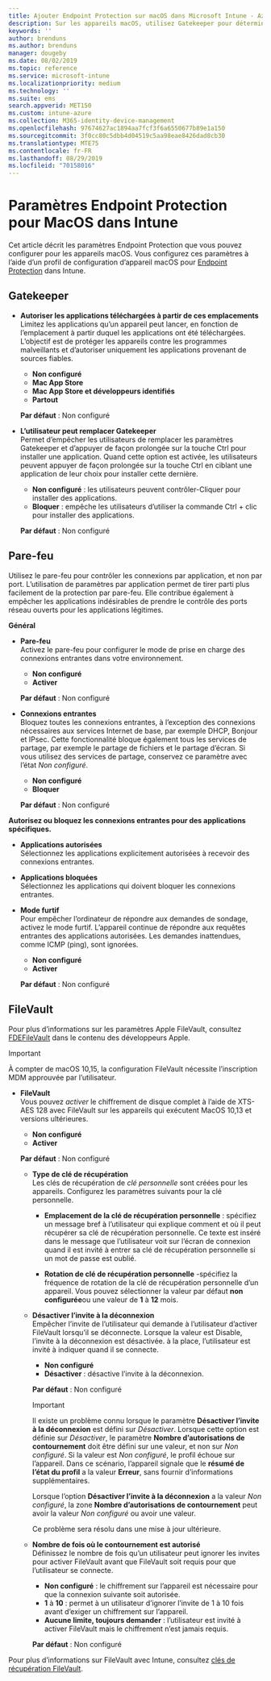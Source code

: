 ```yaml
---
title: Ajouter Endpoint Protection sur macOS dans Microsoft Intune - Azure | Microsoft Docs
description: Sur les appareils macOS, utilisez Gatekeeper pour déterminer l’emplacement où les applications peuvent être installées, notamment le Mac App Store. Activez ou configurez également un pare-feu pour autoriser ou bloquer des applications spécifiques, utiliser le mode furtif et même bloquer certains types de connexion entrante à l’aide de Microsoft Intune.
keywords: ''
author: brenduns
ms.author: brenduns
manager: dougeby
ms.date: 08/02/2019
ms.topic: reference
ms.service: microsoft-intune
ms.localizationpriority: medium
ms.technology: ''
ms.suite: ems
search.appverid: MET150
ms.custom: intune-azure
ms.collection: M365-identity-device-management
ms.openlocfilehash: 97674627ac1894aa7fcf3f6a6550677b89e1a150
ms.sourcegitcommit: 3f0cc80c5dbb4d04519c5aa98eae8426dad8cb30
ms.translationtype: MTE75
ms.contentlocale: fr-FR
ms.lasthandoff: 08/29/2019
ms.locfileid: "70158016"
---
```

# <a name="macos-endpoint-protection-settings-in-intune"></a>Paramètres Endpoint Protection pour MacOS dans Intune  

Cet article décrit les paramètres Endpoint Protection que vous pouvez configurer pour les appareils macOS. Vous configurez ces paramètres à l’aide d’un profil de configuration d’appareil macOS pour [Endpoint Protection](endpoint-protection-configure.md) dans Intune.  

## <a name="gatekeeper"></a>Gatekeeper  

- **Autoriser les applications téléchargées à partir de ces emplacements**  
  Limitez les applications qu’un appareil peut lancer, en fonction de l’emplacement à partir duquel les applications ont été téléchargées. L’objectif est de protéger les appareils contre les programmes malveillants et d’autoriser uniquement les applications provenant de sources fiables.  

  - **Non configuré**  
  - **Mac App Store**  
  - **Mac App Store et développeurs identifiés**  
  - **Partout**  

  **Par défaut** : Non configuré  

- **L’utilisateur peut remplacer Gatekeeper**  
  Permet d’empêcher les utilisateurs de remplacer les paramètres Gatekeeper et d’appuyer de façon prolongée sur la touche Ctrl pour installer une application. Quand cette option est activée, les utilisateurs peuvent appuyer de façon prolongée sur la touche Ctrl en ciblant une application de leur choix pour installer cette dernière.  
 
  - **Non configuré** : les utilisateurs peuvent contrôler-Cliquer pour installer des applications.  
  - **Bloquer** : empêche les utilisateurs d’utiliser la commande Ctrl + clic pour installer des applications.  

  **Par défaut** : Non configuré  

## <a name="firewall"></a>Pare-feu  

Utilisez le pare-feu pour contrôler les connexions par application, et non par port. L’utilisation de paramètres par application permet de tirer parti plus facilement de la protection par pare-feu. Elle contribue également à empêcher les applications indésirables de prendre le contrôle des ports réseau ouverts pour les applications légitimes.  

**Général**
- **Pare-feu**  
  Activez le pare-feu pour configurer le mode de prise en charge des connexions entrantes dans votre environnement.  
  - **Non configuré**  
  - **Activer**  

  **Par défaut** : Non configuré  

- **Connexions entrantes**  
  Bloquez toutes les connexions entrantes, à l’exception des connexions nécessaires aux services Internet de base, par exemple DHCP, Bonjour et IPsec. Cette fonctionnalité bloque également tous les services de partage, par exemple le partage de fichiers et le partage d’écran. Si vous utilisez des services de partage, conservez ce paramètre avec l’état *Non configuré*.  
  - **Non configuré**  
  - **Bloquer**  

  **Par défaut** : Non configuré  

**Autorisez ou bloquez les connexions entrantes pour des applications spécifiques.**  

  - **Applications autorisées**  
    Sélectionnez les applications explicitement autorisées à recevoir des connexions entrantes.  

  - **Applications bloquées**  
    Sélectionnez les applications qui doivent bloquer les connexions entrantes.  

  - **Mode furtif**  
    Pour empêcher l’ordinateur de répondre aux demandes de sondage, activez le mode furtif. L’appareil continue de répondre aux requêtes entrantes des applications autorisées. Les demandes inattendues, comme ICMP (ping), sont ignorées.  
    - **Non configuré**  
    - **Activer**  

    **Par défaut** : Non configuré  

## <a name="filevault"></a>FileVault  
Pour plus d’informations sur les paramètres Apple FileVault, consultez [FDEFileVault](https://developer.apple.com/documentation/devicemanagement/fdefilevault) dans le contenu des développeurs Apple. 

> [!IMPORTANT]  
> À compter de macOS 10,15, la configuration FileVault nécessite l’inscription MDM approuvée par l’utilisateur. 

- **FileVault**  
  Vous pouvez *activer* le chiffrement de disque complet à l’aide de XTS-AES 128 avec FileVault sur les appareils qui exécutent MacOS 10,13 et versions ultérieures.  
  - **Non configuré**  
  - **Activer**  

  **Par défaut** : Non configuré  

  - **Type de clé de récupération**  
    Les clés de récupération de *clé personnelle* sont créées pour les appareils. Configurez les paramètres suivants pour la clé personnelle.  

    - **Emplacement de la clé de récupération personnelle** : spécifiez un message bref à l’utilisateur qui explique comment et où il peut récupérer sa clé de récupération personnelle. Ce texte est inséré dans le message que l’utilisateur voit sur l’écran de connexion quand il est invité à entrer sa clé de récupération personnelle si un mot de passe est oublié.  
      
    - **Rotation de clé de récupération personnelle** -spécifiez la fréquence de rotation de la clé de récupération personnelle d’un appareil. Vous pouvez sélectionner la valeur par défaut **non configurée**ou une valeur de **1** à **12** mois.  

  - **Désactiver l’invite à la déconnexion**  
    Empêcher l’invite de l’utilisateur qui demande à l’utilisateur d’activer FileVault lorsqu’il se déconnecte.  Lorsque la valeur est Disable, l’invite à la déconnexion est désactivée. à la place, l’utilisateur est invité à indiquer quand il se connecte.  
    - **Non configuré**  
    - **Désactiver** : désactive l’invite à la déconnexion.

    **Par défaut** : Non configuré  

     > [!IMPORTANT]  
     > Il existe un problème connu lorsque le paramètre **Désactiver l’invite à la déconnexion** est défini sur *Désactiver*. Lorsque cette option est définie sur *Désactiver*, le paramètre **Nombre d’autorisations de contournement** doit être défini sur une valeur, et non sur *Non configuré*. Si la valeur est *Non configuré*, le profil échoue sur l’appareil. Dans ce scénario, l’appareil signale que le **résumé de l’état du profil** a la valeur **Erreur**, sans fournir d’informations supplémentaires.
     > 
     > Lorsque l’option **Désactiver l’invite à la déconnexion** a la valeur *Non configuré*, la zone **Nombre d’autorisations de contournement** peut avoir la valeur *Non configuré* ou avoir une valeur.  
     > 
     > Ce problème sera résolu dans une mise à jour ultérieure. 

  - **Nombre de fois où le contournement est autorisé**  
  Définissez le nombre de fois qu’un utilisateur peut ignorer les invites pour activer FileVault avant que FileVault soit requis pour que l’utilisateur se connecte.  

    - **Non configuré** : le chiffrement sur l’appareil est nécessaire pour que la connexion suivante soit autorisée.  
    - **1** à **10** : permet à un utilisateur d’ignorer l’invite de 1 à 10 fois avant d’exiger un chiffrement sur l’appareil.  
    - **Aucune limite, toujours demander** : l’utilisateur est invité à activer FileVault mais le chiffrement n’est jamais requis.  
 
    **Par défaut** : Non configuré  

Pour plus d’informations sur FileVault avec Intune, consultez [clés de récupération FileVault](encryption-monitor.md#filevault-recovery-keys).

